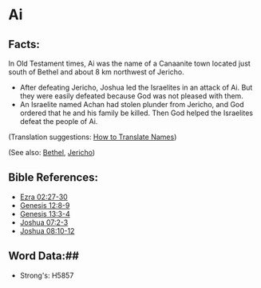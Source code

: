 # Ai #

## Facts: ##

In Old Testament times, Ai was the name of a Canaanite town located just south of Bethel and about 8 km northwest of Jericho.

* After defeating Jericho, Joshua led the Israelites in an attack of Ai. But they were easily defeated because God was not pleased with them.
* An Israelite named Achan had stolen plunder from Jericho, and God ordered that he and his family be killed. Then God helped the Israelites defeat the people of Ai.

(Translation suggestions: [How to Translate Names](rc://en/ta/man/translate/translate-names))

(See also: [Bethel](bethel.md), [Jericho](jericho.md))

## Bible References: ##

* [Ezra 02:27-30](rc://en/tn/help/ezr/02/27)
* [Genesis 12:8-9](rc://en/tn/help/gen/12/08)
* [Genesis 13:3-4](rc://en/tn/help/gen/13/03)
* [Joshua 07:2-3](rc://en/tn/help/jos/07/02)
* [Joshua 08:10-12](rc://en/tn/help/jos/08/10)

## Word Data:##

* Strong's: H5857
